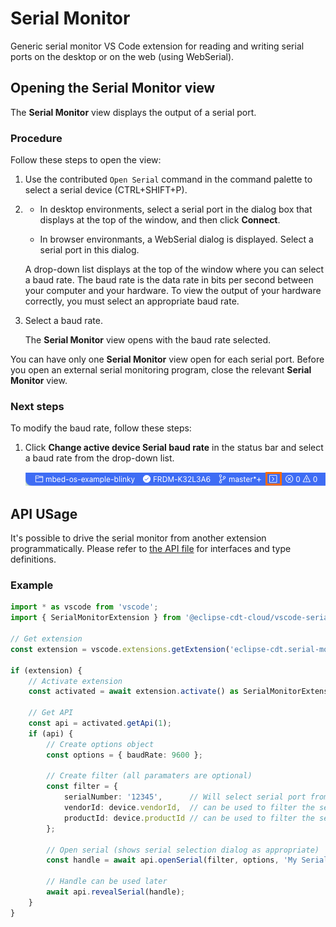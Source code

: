 # Serial Monitor

Generic serial monitor VS Code extension for reading and writing serial ports on the desktop or on the web (using WebSerial).

## Opening the Serial Monitor view

The **Serial Monitor** view displays the output of a serial port.

### Procedure

Follow these steps to open the view:

1. Use the contributed `Open Serial` command in the command palette to select a serial device (CTRL+SHIFT+P).

1.
   * In desktop environments, select a serial port in the dialog box that displays at the top of the window, and then click **Connect**.

   * In browser environmants, a WebSerial dialog is displayed. Select a serial port in this dialog.

    A drop-down list displays at the top of the window where you can select a baud rate. The baud rate is the data rate in bits per second between your computer and your hardware. To view the output of your hardware correctly, you must select an appropriate baud rate.

1. Select a baud rate.

    The **Serial Monitor** view opens with the baud rate selected.

You can have only one **Serial Monitor** view open for each serial port. Before you open an external serial monitoring program, close the relevant **Serial Monitor** view.

### Next steps

To modify the baud rate, follow these steps:

1. Click **Change active device Serial baud rate** in the status bar and select a baud rate from the drop-down list.

    ![Change active device Serial baud rate icon](images/change_baud_rate.png)

## API USage

It's possible to drive the serial monitor from another extension programmatically. Please refer to [the API file](api/serial-monitor.d.ts) for interfaces and type definitions.

### Example

```typescript
import * as vscode from 'vscode';
import { SerialMonitorExtension } from '@eclipse-cdt-cloud/vscode-serial-monitor';

// Get extension
const extension = vscode.extensions.getExtension('eclipse-cdt.serial-monitor');

if (extension) {
    // Activate extension
    const activated = await extension.activate() as SerialMonitorExtension;

    // Get API
    const api = activated.getApi(1);
    if (api) {
        // Create options object
        const options = { baudRate: 9600 };

        // Create filter (all paramaters are optional)
        const filter = {
            serialNumber: '12345',      // Will select serial port from a specific USB device (desktop only)
            vendorId: device.vendorId,  // can be used to filter the serial selection dialog
            productId: device.productId // can be used to filter the serial selection dialog
        };

        // Open serial (shows serial selection dialog as appropriate)
        const handle = await api.openSerial(filter, options, 'My Serial');

        // Handle can be used later
        await api.revealSerial(handle);
    }
}
```
